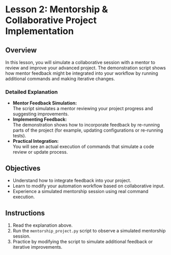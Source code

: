 # Lesson 2: Mentorship & Collaborative Project Implementation

## Overview
In this lesson, you will simulate a collaborative session with a mentor to review and improve your advanced project. The demonstration script shows how mentor feedback might be integrated into your workflow by running additional commands and making iterative changes.

### Detailed Explanation
- **Mentor Feedback Simulation:**  
  The script simulates a mentor reviewing your project progress and suggesting improvements.
- **Implementing Feedback:**  
  The demonstration shows how to incorporate feedback by re-running parts of the project (for example, updating configurations or re-running tests).
- **Practical Integration:**  
  You will see an actual execution of commands that simulate a code review or update process.

## Objectives
- Understand how to integrate feedback into your project.
- Learn to modify your automation workflow based on collaborative input.
- Experience a simulated mentorship session using real command execution.

## Instructions
1. Read the explanation above.
2. Run the `mentorship_project.py` script to observe a simulated mentorship session.
3. Practice by modifying the script to simulate additional feedback or iterative improvements.
